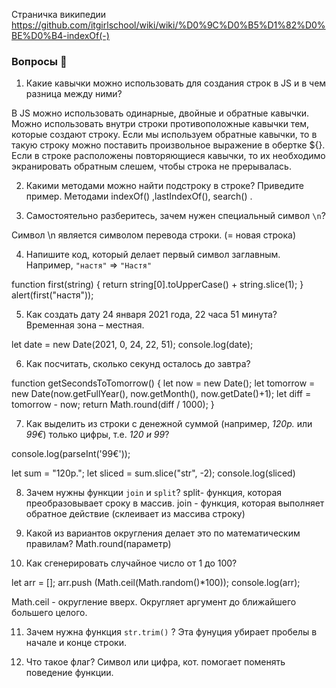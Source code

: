 Страничка википедии https://github.com/itgirlschool/wiki/wiki/%D0%9C%D0%B5%D1%82%D0%BE%D0%B4-indexOf(-)


### Вопросы 💎

1. Какие кавычки можно использовать для создания строк в JS и в чем разница между ними?

В JS  можно использовать одинарные, двойные и обратные кавычки.
Можно использовать внутри строки противоположные кавычки тем, которые создают строку. Если мы используем обратные кавычки, то в такую строку можно поставить произвольное выражение в обертке ${}.
Если в строке расположены повторяющиеся кавычки, то их необходимо экранировать обратным слешем, чтобы строка не прерывалась.

2. Какими методами можно найти подстроку в строке? Приведите пример.
 Методами indexOf() ,lastIndexOf(), search() .

3. Самостоятельно разберитесь, зачем нужен специальный символ `\n`?

Cимвол \n является символом перевода строки. (= новая строка)

4. Напишите код, который делает первый символ заглавным. Например, `"настя"` ⇒ `"Настя"`

function first(string) {
    return string[0].toUpperCase() + string.slice(1);
}
alert(first("настя"));

5. Как создать дату 24 января 2021 года, 22 часа 51 минута? Временная зона – местная.

let date = new Date(2021, 0, 24, 22, 51);
console.log(date);

6. Как посчитать, сколько секунд осталось до завтра?

function getSecondsToTomorrow() {
  let now = new Date();
  let tomorrow = new Date(now.getFullYear(), now.getMonth(), now.getDate()+1);
  let diff = tomorrow - now; 
  return Math.round(diff / 1000); 
}

7. Как выделить из строки с денежной суммой (например, *120р.* или *99€*) только цифры, т.е. *120 и 99*?

console.log(parseInt('99€'));

let sum = "120р.";
let sliced = sum.slice("str", -2);
console.log(sliced)



8. Зачем нужны функции `join` и `split`?
split- функция, которая преобразовывает сроку в массив.
join - функция, которая выполняет обратное действие (склеивает из массива строку)

9. Какой из вариантов округления делает это по математическим правилам?
Math.round(параметр) 

10. Как сгенерировать случайное число от 1 до 100? 

let arr = [];
arr.push (Math.ceil(Math.random()*100));
console.log(arr);

Math.ceil - округление вверх. Округляет аргумент до ближайшего большего целого.

11. Зачем нужна функция `str.trim()` ?
Эта фунуция убирает пробелы в начале и конце строки.

12. Что такое флаг?
Символ  или цифра, кот. помогает поменять поведение функции.
